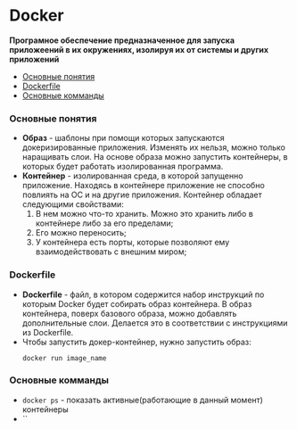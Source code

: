 # Docker
**Програмное обеспечение предназначенное для запуска приложеений в их окружениях, изолируя их от системы и других приложений**

+ [Основные понятия](#main_def)
+ [Dockerfile](#dockerfile)
+ [Основные комманды](#main_comm)
### <a name="main_def"></a> Основные понятия
+ **Образ** - шаблоны при помощи которых запускаются докеризированные приложения. Изменять их нельзя, можно только наращивать слои. На основе образа можно запустить контейнеры, в которых будет работать изолированная программа.
+ **Контейнер** - изолированная среда, в которой запущенно приложение. Находясь в контейнере приложение не способно повлиять на ОС и на другие приложения. Контейнер обладает следующими свойствами:
    1. В нем можно что-то хранить. Можно это хранить либо в контейнере либо за его пределами;
    2. Его можно переносить;
    3. У контейнера есть порты, которые позволяют ему взаимодействовать с внешним миром;


### <a name="dockerfile"> </a> Dockerfile
+ **Dockerfile** - файл, в котором содержится набор инструкций по которым Docker будет собирать образ контейнера. В образ контейнера, поверх базового образа, можно добавлять дополнительные слои. Делается это в соответствии с инструкциями из Dockerfile.
+ Чтобы запустить докер-контейнер, нужно запустить образ:
    ```docker
    docker run image_name
    ```
 
### <a name="main_comm"></a>Основные комманды 
+ `docker ps` - показать активные(работающие в данный момент) контейнеры
+ ``